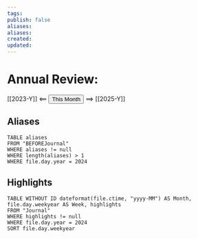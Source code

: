 ```yaml
---
tags:
publish: false
aliases:
aliases:
created:
updated:
---
```


# Annual Review:

[[2023-Y]] <== <button class='date_button_today'>This Month</button> ==> [[2025-Y]]

## Aliases

```dataview
TABLE aliases
FROM "BEFOREJournal"
WHERE aliases != null
WHERE length(aliases) > 1
WHERE file.day.year = 2024
```

## Highlights

```dataview
TABLE WITHOUT ID dateformat(file.ctime, "yyyy-MM") AS Month, file.day.weekyear AS Week, highlights
FROM "Journal"
WHERE highlights != null
WHERE file.day.year = 2024
SORT file.day.weekyear
```

